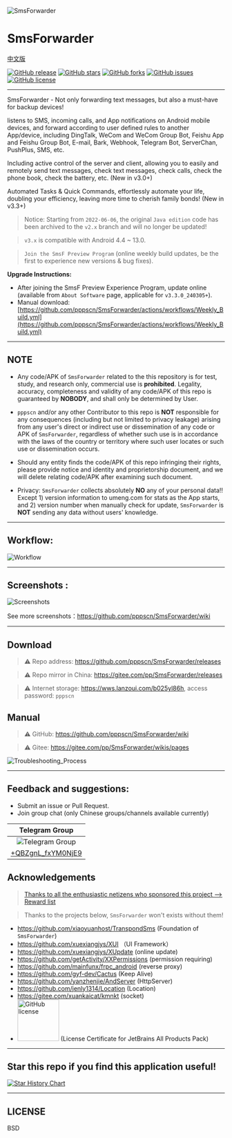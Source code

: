![SmsForwarder](pic/SmsForwarder.png)

# SmsForwarder

[中文版](README.md)

[![GitHub release](https://img.shields.io/github/release/pppscn/SmsForwarder.svg)](https://github.com/pppscn/SmsForwarder/releases) [![GitHub stars](https://img.shields.io/github/stars/pppscn/SmsForwarder)](https://github.com/pppscn/SmsForwarder/stargazers) [![GitHub forks](https://img.shields.io/github/forks/pppscn/SmsForwarder)](https://github.com/pppscn/SmsForwarder/network/members) [![GitHub issues](https://img.shields.io/github/issues/pppscn/SmsForwarder)](https://github.com/pppscn/SmsForwarder/issues) [![GitHub license](https://img.shields.io/github/license/pppscn/SmsForwarder)](https://github.com/pppscn/SmsForwarder/blob/main/LICENSE)

--------

SmsForwarder - Not only forwarding text messages, but also a must-have for backup devices!

listens to SMS, incoming calls, and App notifications on Android mobile devices, and forward according to user defined rules to another App/device, including DingTalk, WeCom and WeCom Group Bot, Feishu App and Feishu Group Bot, E-mail, Bark, Webhook, Telegram Bot, ServerChan, PushPlus, SMS, etc.

Including active control of the server and client, allowing you to easily and remotely send text messages, check text messages, check calls, check the phone book, check the battery, etc. (New in v3.0+)

Automated Tasks & Quick Commands, effortlessly automate your life, doubling your efficiency, leaving more time to cherish family bonds! (New in v3.3+)

> Notice: Starting from `2022-06-06`, the original `Java edition` code has been archived to the `v2.x` branch and will no longer be updated!

> `v3.x` is compatible with Android 4.4 ~ 13.0.

>  `Join the SmsF Preview Program` (online weekly build updates, be the first to experience new versions & bug fixes).

**Upgrade Instructions:**
- After joining the SmsF Preview Experience Program, update online (available from `About Software` page, applicable for `v3.3.0_240305+`).
- Manual download: [https://github.com/pppscn/SmsForwarder/actions/workflows/Weekly_Build.yml](https://github.com/pppscn/SmsForwarder/actions/workflows/Weekly_Build.yml)

--------

## NOTE

* Any code/APK of `SmsForwarder` related to the this repository is for test, study, and research only, commercial use is **prohibited**. Legality, accuracy, completeness and validity of any code/APK of this repo is guaranteed by **NOBODY**, and shall only be determined by User.

* `pppscn` and/or any other Contributor to this repo is **NOT** responsible for any consequences (including but not limited to privacy leakage) arising from any user's direct or indirect use or dissemination of any code or APK of `SmsForwarder`, regardless of whether such use is in accordance with the laws of the country or territory where such user locates or such use or dissemination occurs.

* Should any entity finds the code/APK of this repo infringing their rights, please provide notice and identity and proprietorship document, and we will delete relating code/APK after examining such document.

* Privacy: `SmsForwarder` collects absolutely **NO** any of your personal data!! Except 1) version information to umeng.com for stats as the App starts, and 2) version number when manually check for update, `SmsForwarder` is **NOT** sending any data without users' knowledge.

--------

## Workflow:

![Workflow](pic/working_principle_en.png "Workflow")

--------

## Screenshots :

![Screenshots](pic/screenshots.jpg "screenshots.jpg")

See more screenshots：https://github.com/pppscn/SmsForwarder/wiki

--------

## Download

> ⚠ Repo address: https://github.com/pppscn/SmsForwarder/releases

> ⚠ Repo mirror in China: https://gitee.com/pp/SmsForwarder/releases

> ⚠ Internet storage: https://wws.lanzoui.com/b025yl86h, access password: `pppscn`

## Manual

> ⚠ GitHub: https://github.com/pppscn/SmsForwarder/wiki

> ⚠ Gitee: https://gitee.com/pp/SmsForwarder/wikis/pages

![Troubleshooting_Process](pic/Troubleshooting_Process.png "Troubleshooting_Process.png")

--------

## Feedback and suggestions:

+ Submit an issue or Pull Request.
+ Join group chat (only Chinese groups/channels available currently)

|                   Telegram Group                    |
|:---------------------------------------------------:|
|   ![Telegram Group](pic/tg.png "Telegram Group")    |
| [+QBZgnL_fxYM0NjE9](https://t.me/+QBZgnL_fxYM0NjE9) |

## Acknowledgements

> [Thanks to all the enthusiastic netizens who sponsored this project --> Reward list](https://gitee.com/pp/SmsForwarder/wikis/pages?sort_id=4912193&doc_id=1821427)

> Thanks to the projects below, `SmsForwarder` won't exists without them!

+ https://github.com/xiaoyuanhost/TranspondSms (Foundation of `SmsForwarder`)
+ https://github.com/xuexiangjys/XUI （UI Framework）
+ https://github.com/xuexiangjys/XUpdate (online update)
+ https://github.com/getActivity/XXPermissions (permission requiring)
+ https://github.com/mainfunx/frpc_android (reverse proxy)
+ https://github.com/gyf-dev/Cactus (Keep Alive)
+ https://github.com/yanzhenjie/AndServer (HttpServer)
+ https://github.com/jenly1314/Location (Location)
+ https://gitee.com/xuankaicat/kmnkt (socket)
+ [<img src="https://resources.jetbrains.com/storage/products/company/brand/logos/jb_beam.svg?_ga=2.126618957.1361252949.1638261367-1417196221.1635638144&_gl=1*1pfl3dq*_ga*MTQxNzE5NjIyMS4xNjM1NjM4MTQ0*_ga_V0XZL7QHEB*MTYzODMzMjA4OC43LjAuMTYzODMzMjA5Ny4w" alt="GitHub license" style="width：96px" width="96" />](https://jb.gg/OpenSourceSupport)  (License Certificate for JetBrains All Products Pack)

--------

## Star this repo if you find this application useful!

<a href="https://star-history.com/#pppscn/SmsForwarder&Date">
  <picture>
    <source media="(prefers-color-scheme: dark)" srcset="https://api.star-history.com/svg?repos=pppscn/SmsForwarder&type=Date&theme=dark" />
    <source media="(prefers-color-scheme: light)" srcset="https://api.star-history.com/svg?repos=pppscn/SmsForwarder&type=Date" />
    <img alt="Star History Chart" src="https://api.star-history.com/svg?repos=pppscn/SmsForwarder&type=Date" />
  </picture>
</a>

--------

## LICENSE

BSD
